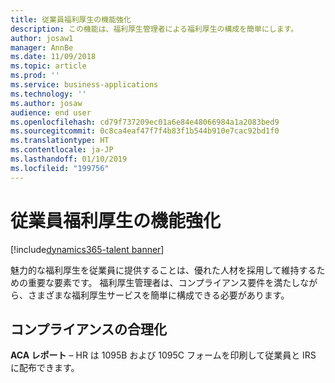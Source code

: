 ```yaml
---
title: 従業員福利厚生の機能強化
description: この機能は、福利厚生管理者による福利厚生の構成を簡単にします。
author: josaw1
manager: AnnBe
ms.date: 11/09/2018
ms.topic: article
ms.prod: ''
ms.service: business-applications
ms.technology: ''
ms.author: josaw
audience: end user
ms.openlocfilehash: cd79f737209ec01a6e84e48066984a1a2083bed9
ms.sourcegitcommit: 0c8ca4eaf47f7f4b83f1b544b910e7cac92bd1f0
ms.translationtype: HT
ms.contentlocale: ja-JP
ms.lasthandoff: 01/10/2019
ms.locfileid: "199756"
---
```

# <a name="employee-benefits-enhancements"></a>従業員福利厚生の機能強化

[!include[dynamics365-talent banner](../includes/dynamics365-talent.md)]

魅力的な福利厚生を従業員に提供することは、優れた人材を採用して維持するための重要な要素です。 福利厚生管理者は、コンプライアンス要件を満たしながら、さまざまな福利厚生サービスを簡単に構成できる必要があります。 

## <a name="streamline-compliance"></a>コンプライアンスの合理化

**ACA レポート** – HR は 1095B および 1095C フォームを印刷して従業員と IRS に配布できます。

<!--
### Who uses this feature
This feature is intended for benefits administrators.
## Status
### Development status
In development
-->
